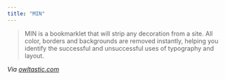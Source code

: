 ```yaml
---
title: "MIN"
---
```

<blockquote><p>MIN is a bookmarklet that will strip any decoration from a site. All color, borders and backgrounds are removed instantly, helping you identify the successful and unsuccessful uses of typography and layout.</p></blockquote>
<p><em>Via <a href="https://owltastic.com/2011/04/making-the-type-look-better/">owltastic.com</a></em></p>
